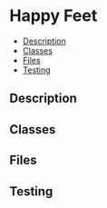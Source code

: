 # Happy Feet #
- [Description](#description "Goto Description")
- [Classes](#classes "Goto Classes")
- [Files](#files "Goto Files")
- [Testing](#testing "Goto Testing")
## Description ##
## Classes ##
## Files ##
## Testing ##
